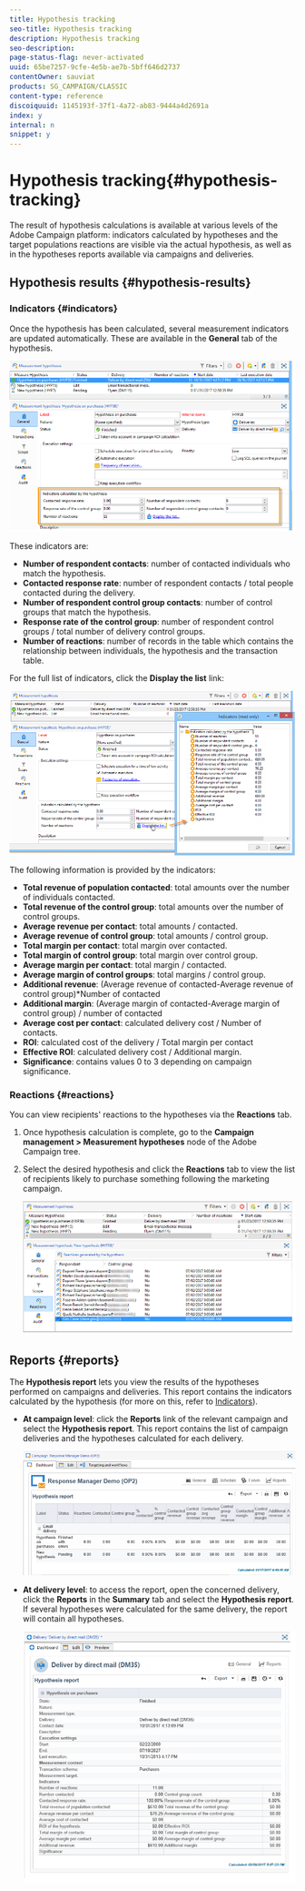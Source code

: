 ```yaml
---
title: Hypothesis tracking
seo-title: Hypothesis tracking
description: Hypothesis tracking
seo-description: 
page-status-flag: never-activated
uuid: 65be7257-9cfe-4e5b-ae7b-5bff646d2737
contentOwner: sauviat
products: SG_CAMPAIGN/CLASSIC
content-type: reference
discoiquuid: 1145193f-37f1-4a72-ab83-9444a4d2691a
index: y
internal: n
snippet: y
---
```


# Hypothesis tracking{#hypothesis-tracking}

The result of hypothesis calculations is available at various levels of the Adobe Campaign platform: indicators calculated by hypotheses and the target populations reactions are visible via the actual hypothesis, as well as in the hypotheses reports available via campaigns and deliveries.

## Hypothesis results {#hypothesis-results}

### Indicators {#indicators}

Once the hypothesis has been calculated, several measurement indicators are updated automatically. These are available in the **General** tab of the hypothesis.

![](assets/response_hypothesis_delivery_example_010.png)

These indicators are:

* **Number of respondent contacts**: number of contacted individuals who match the hypothesis.
* **Contacted response rate**: number of respondent contacts / total people contacted during the delivery.
* **Number of respondent control group contacts**: number of control groups that match the hypothesis.
* **Response rate of the control group**: number of respondent control groups / total number of delivery control groups.
* **Number of reactions**: number of records in the table which contains the relationship between individuals, the hypothesis and the transaction table.

For the full list of indicators, click the **Display the list** link:

![](assets/response_hypothesis_indicators_002.png)

The following information is provided by the indicators:

* **Total revenue of population contacted**: total amounts over the number of individuals contacted.
* **Total revenue of the control group**: total amounts over the number of control groups.
* **Average revenue per contact**: total amounts / contacted.
* **Average revenue of control group**: total amounts / control group.
* **Total margin per contact**: total margin over contacted.
* **Total margin of control group**: total margin over control group.
* **Average margin per contact**: total margin / contacted.
* **Average margin of control groups**: total margins / control group.
* **Additional revenue**: (Average revenue of contacted-Average revenue of control group)&#42;Number of contacted
* **Additional margin**: (Average margin of contacted-Average margin of control group) / number of contacted
* **Average cost per contact**: calculated delivery cost / Number of contacts.
* **ROI**: calculated cost of the delivery / Total margin per contact
* **Effective ROI**: calculated delivery cost / Additional margin.
* **Significance**: contains values 0 to 3 depending on campaign significance.

### Reactions {#reactions}

You can view recipients' reactions to the hypotheses via the **Reactions** tab.

1. Once hypothesis calculation is complete, go to the **Campaign management > Measurement hypotheses** node of the Adobe Campaign tree.
1. Select the desired hypothesis and click the **Reactions** tab to view the list of recipients likely to purchase something following the marketing campaign.

   ![](assets/response_hypothesis_reactions_001.png)

## Reports {#reports}

The **Hypothesis report** lets you view the results of the hypotheses performed on campaigns and deliveries. This report contains the indicators calculated by the hypothesis (for more on this, refer to [Indicators](../../campaign/using/hypothesis-tracking.md#indicators)).

* **At campaign level**: click the **Reports** link of the relevant campaign and select the **Hypothesis report**. This report contains the list of campaign deliveries and the hypotheses calculated for each delivery. 

  ![](assets/response_hypothesis_campaign_report_001.png)

* **At delivery level**: to access the report, open the concerned delivery, click the **Reports** in the **Summary** tab and select the **Hypothesis report**. If several hypotheses were calculated for the same delivery, the report will contain all hypotheses.

  ![](assets/response_hypothesis_delivery_report_001.png)

